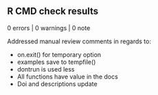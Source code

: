 ## R CMD check results

0 errors | 0 warnings | 0 note

Addressed manual review comments in regards to:
- on.exit() for temporary option
- examples save to tempfile()
- dontrun is used less
- All functions have value in the docs
- Doi and descriptions update
